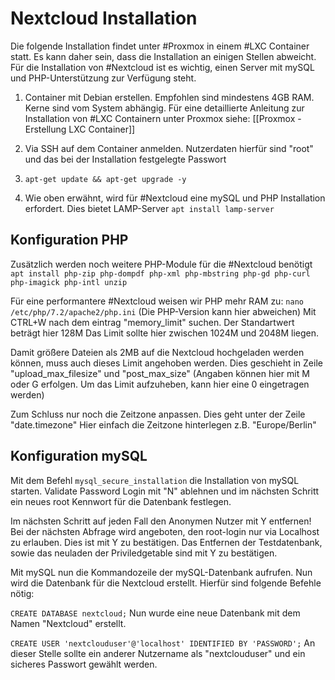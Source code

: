 # Nextcloud Installation

Die folgende Installation findet unter #Proxmox in einem #LXC Container statt. Es kann daher sein, dass die Installation an einigen Stellen abweicht.
Für die Installation von #Nextcloud ist es wichtig, einen Server mit mySQL und PHP-Unterstützung zur Verfügung steht.

1. Container mit Debian erstellen. Empfohlen sind mindestens 4GB RAM. Kerne sind vom System abhängig.
Für eine detaillierte Anleitung zur Installation von #LXC Containern unter Proxmox siehe:  [[Proxmox - Erstellung LXC Container]]

2.  Via SSH auf dem Container anmelden. Nutzerdaten hierfür sind "root" und das bei der Installation festgelegte Passwort

3.  `apt-get update && apt-get upgrade -y `

4. Wie oben erwähnt, wird für #Nextcloud eine mySQL und PHP Installation erfordert. Dies bietet LAMP-Server `apt install lamp-server`

## Konfiguration PHP
Zusätzlich werden noch weitere PHP-Module für die #Nextcloud benötigt
`apt install php-zip php-dompdf php-xml php-mbstring php-gd php-curl php-imagick php-intl unzip`

Für eine performantere #Nextcloud weisen wir PHP mehr RAM zu:
`nano /etc/php/7.2/apache2/php.ini` (Die PHP-Version kann hier abweichen)
Mit CTRL+W nach dem eintrag "memory_limit" suchen.
Der Standartwert beträgt hier 128M
Das Limit sollte hier zwischen 1024M und 2048M liegen.

Damit größere Dateien als 2MB auf die Nextcloud hochgeladen werden können, muss auch dieses Limit angehoben werden. Dies geschieht in Zeile "upload_max_filesize" und "post_max_size" (Angaben können hier mit M oder G erfolgen. Um das Limit aufzuheben, kann hier eine 0 eingetragen werden)

Zum Schluss nur noch die Zeitzone anpassen. Dies geht unter der Zeile "date.timezone"
Hier einfach die Zeitzone hinterlegen z.B. "Europe/Berlin"

## Konfiguration mySQL

Mit dem Befehl `mysql_secure_installation` die Installation von mySQL starten.
Validate Password Login mit "N" ablehnen und im nächsten Schritt ein neues root Kennwort für die Datenbank festlegen.

Im nächsten Schritt auf jeden Fall den Anonymen Nutzer mit Y entfernen!
Bei der nächsten Abfrage wird angeboten, den root-login nur via Localhost zu erlauben. Dies ist mit Y zu bestätigen. Das Entfernen der Testdatenbank, sowie das neuladen der Priviledgetable sind mit Y zu bestätigen.

Mit mySQL nun die Kommandozeile der mySQL-Datenbank aufrufen.
Nun wird die Datenbank für die Nextcloud erstellt. Hierfür sind folgende Befehle nötig:

`CREATE DATABASE nextcloud;`
Nun wurde eine neue Datenbank mit dem Namen "Nextcloud" erstellt.

`CREATE USER 'nextclouduser'@'localhost' IDENTIFIED BY 'PASSWORD';`
An dieser Stelle sollte ein anderer Nutzername als "nextclouduser" und ein sicheres Passwort gewählt werden.




